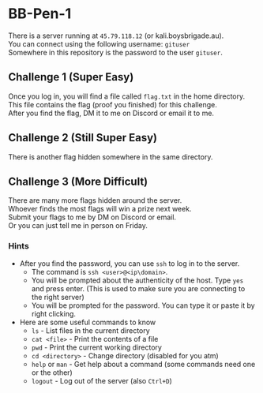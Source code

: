 # BB-Pen-1
There is a server running at `45.79.118.12` (or kali.boysbrigade.au).  
You can connect using the following username: `gituser`  
Somewhere in this repository is the password to the user `gituser`.

## Challenge 1 (Super Easy)
Once you log in, you will find a file called `flag.txt` in the home directory.  
This file contains the flag (proof you finished) for this challenge.  
After you find the flag, DM it to me on Discord or email it to me.

## Challenge 2 (Still Super Easy)
There is another flag hidden somewhere in the same directory.

## Challenge 3 (More Difficult)
There are many more flags hidden around the server.  
Whoever finds the most flags will win a prize next week.  
Submit your flags to me by DM on Discord or email.  
Or you can just tell me in person on Friday.

### Hints
- After you find the password, you can use `ssh` to log in to the server.
  - The command is `ssh <user>@<ip\domain>`.
  - You will be prompted about the authenticity of the host. Type `yes` and press enter. (This is used to make sure you are connecting to the right server)
  - You will be prompted for the password. You can type it or paste it by right clicking.
- Here are some useful commands to know
  - `ls` - List files in the current directory
  - `cat <file>` - Print the contents of a file
  - `pwd` - Print the current working directory
  - `cd <directory>` - Change directory (disabled for you atm)
  - `help` or `man` - Get help about a command (some commands need one or the other)
  - `logout` - Log out of the server (also `Ctrl+D`)